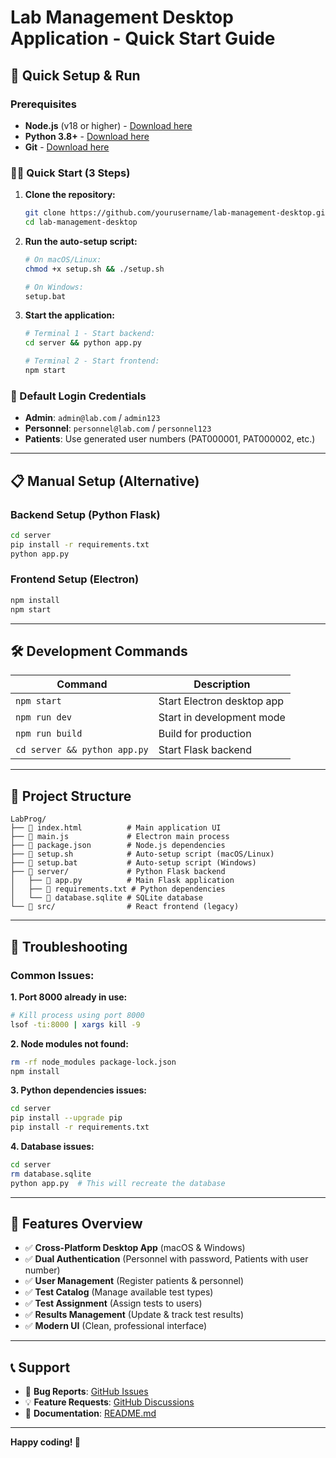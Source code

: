 # Lab Management Desktop Application - Quick Start Guide

## 🚀 Quick Setup & Run

### Prerequisites
- **Node.js** (v18 or higher) - [Download here](https://nodejs.org/)
- **Python 3.8+** - [Download here](https://python.org/)
- **Git** - [Download here](https://git-scm.com/)

### 🏃‍♂️ Quick Start (3 Steps)

1. **Clone the repository:**
   ```bash
   git clone https://github.com/yourusername/lab-management-desktop.git
   cd lab-management-desktop
   ```

2. **Run the auto-setup script:**
   ```bash
   # On macOS/Linux:
   chmod +x setup.sh && ./setup.sh
   
   # On Windows:
   setup.bat
   ```

3. **Start the application:**
   ```bash
   # Terminal 1 - Start backend:
   cd server && python app.py
   
   # Terminal 2 - Start frontend:
   npm start
   ```

### 🎯 Default Login Credentials
- **Admin**: `admin@lab.com` / `admin123`
- **Personnel**: `personnel@lab.com` / `personnel123`
- **Patients**: Use generated user numbers (PAT000001, PAT000002, etc.)

---

## 📋 Manual Setup (Alternative)

### Backend Setup (Python Flask)
```bash
cd server
pip install -r requirements.txt
python app.py
```

### Frontend Setup (Electron)
```bash
npm install
npm start
```

---

## 🛠️ Development Commands

| Command | Description |
|---------|-------------|
| `npm start` | Start Electron desktop app |
| `npm run dev` | Start in development mode |
| `npm run build` | Build for production |
| `cd server && python app.py` | Start Flask backend |

---

## 📁 Project Structure
```
LabProg/
├── 📄 index.html          # Main application UI
├── 📄 main.js             # Electron main process
├── 📄 package.json        # Node.js dependencies
├── 📄 setup.sh            # Auto-setup script (macOS/Linux)
├── 📄 setup.bat           # Auto-setup script (Windows)
├── 📁 server/             # Python Flask backend
│   ├── 📄 app.py          # Main Flask application
│   ├── 📄 requirements.txt # Python dependencies
│   └── 📄 database.sqlite # SQLite database
└── 📁 src/                # React frontend (legacy)
```

---

## 🔧 Troubleshooting

### Common Issues:

**1. Port 8000 already in use:**
```bash
# Kill process using port 8000
lsof -ti:8000 | xargs kill -9
```

**2. Node modules not found:**
```bash
rm -rf node_modules package-lock.json
npm install
```

**3. Python dependencies issues:**
```bash
cd server
pip install --upgrade pip
pip install -r requirements.txt
```

**4. Database issues:**
```bash
cd server
rm database.sqlite
python app.py  # This will recreate the database
```

---

## 🌟 Features Overview

- ✅ **Cross-Platform Desktop App** (macOS & Windows)
- ✅ **Dual Authentication** (Personnel with password, Patients with user number)
- ✅ **User Management** (Register patients & personnel)
- ✅ **Test Catalog** (Manage available test types)
- ✅ **Test Assignment** (Assign tests to users)
- ✅ **Results Management** (Update & track test results)
- ✅ **Modern UI** (Clean, professional interface)

---

## 📞 Support

- 🐛 **Bug Reports**: [GitHub Issues](https://github.com/yourusername/lab-management-desktop/issues)
- 💡 **Feature Requests**: [GitHub Discussions](https://github.com/yourusername/lab-management-desktop/discussions)
- 📖 **Documentation**: [README.md](./README.md)

---

**Happy coding! 🚀**
